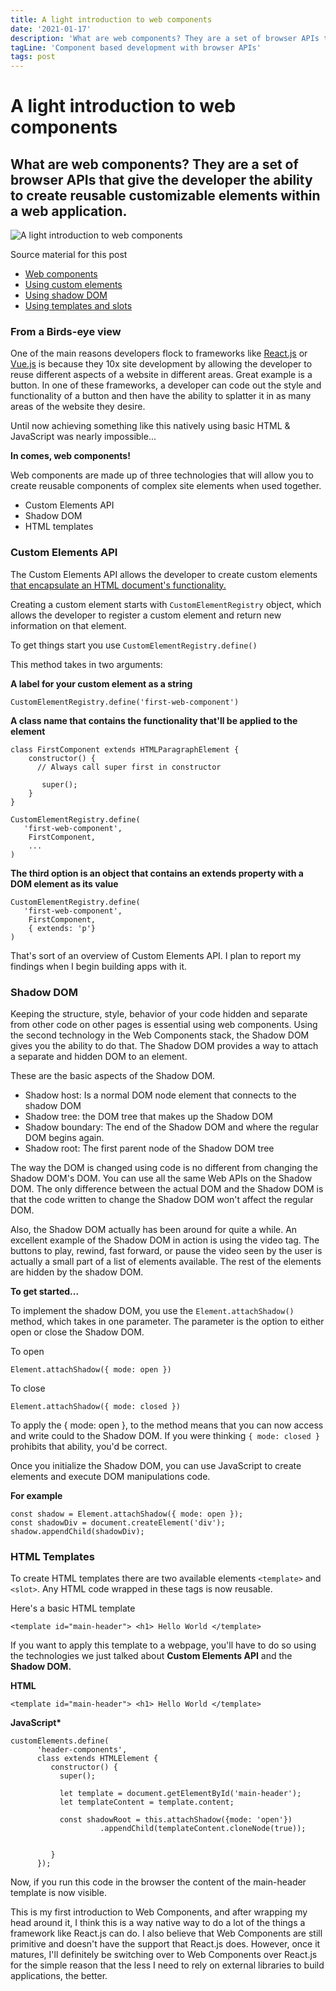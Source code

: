 ```yaml
---
title: A light introduction to web components
date: '2021-01-17'
description: 'What are web components? They are a set of browser APIs that give the developer the ability to create reusable customizable elements within a web application. A browser native way of designing sites in a similar way to using a JS framework.'
tagLine: 'Component based development with browser APIs'
tags: post
---
```


# A light introduction to web components

## What are web components? They are a set of browser APIs that give the developer the ability to create reusable customizable elements within a web application.

![A light introduction to web components](https://res.cloudinary.com/tumulty-web-services/image/upload/v1637273811/tumulty.me/tekton-SVpCSOCcCwA-unsplash_1.jpg)

Source material for this post

- [Web components](https://developer.mozilla.org/en-US/docs/Web/Web_Components)
- [Using custom elements](https://developer.mozilla.org/en-US/docs/Web/Web_Components/Using_custom_elements)
- [Using shadow DOM](https://developer.mozilla.org/en-US/docs/Web/Web_Components/Using_shadow_DOM)
- [Using templates and slots](https://developer.mozilla.org/en-US/docs/Web/Web_Components/Using_shadow_DOM)

### From a Birds-eye view

One of the main reasons developers flock to frameworks like [React.js](https://reactjs.org/) or [Vue.js](https://vue.org) is because they 10x site development by allowing the developer to reuse different aspects of a website in different areas. Great example is a button. In one of these frameworks, a developer can code out the style and functionality of a button and then have the ability to splatter it in as many areas of the website they desire.

Until now achieving something like this natively using basic HTML & JavaScript was nearly impossible...

**In comes, web components!**

Web components are made up of three technologies that will allow you to create reusable components of complex site elements when used together.

- Custom Elements API
- Shadow DOM
- HTML templates

### Custom Elements API

The Custom Elements API allows the developer to create custom elements [that encapsulate an HTML document's functionality.](https://developer.mozilla.org/en-US/docs/Web/Web_Components/Using_custom_elements)

Creating a custom element starts with `CustomElementRegistry` object, which allows the developer to register a custom element and return new information on that element.

To get things start you use `CustomElementRegistry.define()`

This method takes in two arguments:

**A label for your custom element as a string**

```
CustomElementRegistry.define('first-web-component')
```

**A class name that contains the functionality that'll be applied to the element**

```
class FirstComponent extends HTMLParagraphElement {
    constructor() {
      // Always call super first in constructor

       super();
    }
}

CustomElementRegistry.define(
   'first-web-component',
    FirstComponent,
    ...
)
```

**The third option is an object that contains an extends property with a DOM element as its value**

```
CustomElementRegistry.define(
   'first-web-component',
    FirstComponent,
    { extends: 'p'}
)
```

That's sort of an overview of Custom Elements API. I plan to report my findings when I begin building apps with it.

### Shadow DOM

Keeping the structure, style, behavior of your code hidden and separate from other code on other pages is essential using web components. Using the second technology in the Web Components stack, the Shadow DOM gives you the ability to do that. The Shadow DOM provides a way to attach a separate and hidden DOM to an element.

These are the basic aspects of the Shadow DOM.

- Shadow host: Is a normal DOM node element that connects to the shadow DOM
- Shadow tree: the DOM tree that makes up the Shadow DOM
- Shadow boundary: The end of the Shadow DOM and where the regular DOM begins again.
- Shadow root: The first parent node of the Shadow DOM tree

The way the DOM is changed using code is no different from changing the Shadow DOM's DOM. You can use all the same Web APIs on the Shadow DOM. The only difference between the actual DOM and the Shadow DOM is that the code written to change the Shadow DOM won't affect the regular DOM.

Also, the Shadow DOM actually has been around for quite a while. An excellent example of the Shadow DOM in action is using the video tag. The buttons to play, rewind, fast forward, or pause the video seen by the user is actually a small part of a list of elements available. The rest of the elements are hidden by the shadow DOM.

**To get started...**

To implement the shadow DOM, you use the `Element.attachShadow()` method, which takes in one parameter. The parameter is the option to either open or close the Shadow DOM.

To open

```
Element.attachShadow({ mode: open })
```

To close

```
Element.attachShadow({ mode: closed })
```

To apply the { mode: open }, to the method means that you can now access and write could to the Shadow DOM. If you were thinking `{ mode: closed }` prohibits that ability, you'd be correct.

Once you initialize the Shadow DOM, you can use JavaScript to create elements and execute DOM manipulations code.

**For example**

```
const shadow = Element.attachShadow({ mode: open });
const shadowDiv = document.createElement('div');
shadow.appendChild(shadowDiv);
```

### HTML Templates

To create HTML templates there are two available elements `<template>` and `<slot>`. Any HTML code wrapped in these tags is now reusable.

Here's a basic HTML template

```
<template id="main-header"> <h1> Hello World </template>
```

If you want to apply this template to a webpage, you'll have to do so using the technologies we just talked about **Custom Elements API** and the **Shadow DOM.**

**HTML**

```
<template id="main-header"> <h1> Hello World </template>
```

**JavaScript\***

```
customElements.define(
      'header-components',
      class extends HTMLElement {
         constructor() {
           super();

           let template = document.getElementById('main-header');
           let templateContent = template.content;

           const shadowRoot = this.attachShadow({mode: 'open'})
                    .appendChild(templateContent.cloneNode(true));


         }
      });
```

Now, if you run this code in the browser the content of the main-header template is now visible.

This is my first introduction to Web Components, and after wrapping my head around it, I think this is a way native way to do a lot of the things a framework like React.js can do. I also believe that Web Components are still primitive and doesn't have the support that React.js does. However, once it matures, I'll definitely be switching over to Web Components over React.js for the simple reason that the less I need to rely on external libraries to build applications, the better.
